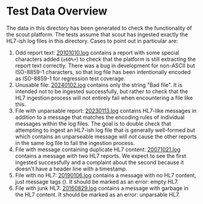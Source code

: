# Test Data Overview

The data in this directory has been generated to check the functionality of the scout platform.
The tests assume that scout has ingested exactly the HL7-ish log files in this directory. Cases to
point out in particular are:

1. Odd report text: [20101010.log](hl7/2010/20101010.log) contains a report with some special characters
added (`±60%÷`) to check that the platform is still extracting the report text correctly. There was a bug
in development for non-ASCII but ISO-8859-1 characters, so that log file has been intentionally encoded
as ISO-8859-1 for regression test coverage.
2. Unusable file: [20240102.log](hl7/2024/20240102.log) contains only the string "Bad file". It is intended not to be
ingested successfully, but rather to check that the HL7 ingestion process will not entirely fail when
encountering a file like this.
3. File with unparsable report: [20230113.log](hl7/2023/20230113.log) contains HL7-like messages in addition to
a message that matches the encoding rules of individual messages within the log files. The goal is to double check
that attempting to ingest an HL7-ish log file that is generally well-formed but which contains an unparseable message
will _not_ cause the other reports in the same log file to fail the ingestion process.
4. File with message containing duplicate HL7 content: [20071021.log](hl7/2007/20071021.log) contains a message with
two HL7 reports. We expect to see the first ingested successfully and a complaint about the second because it doesn't
have a header line with a timestamp.
5. File with no HL7: [20190106.log](hl7/2019/20190106.log) contains a message with no HL7 content, just message tags (<SB><EB><R>).
It should be marked as an error: empty HL7. 
6. File with junk HL7: [20160829.log](hl7/2016/20160829.log) contains a message with garbage in the HL7 content.
It should be marked as an error: unparsable HL7.